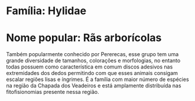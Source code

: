 ﻿# Família: Hylidae
# Nome popular: Rãs arborícolas


Também popularmente conhecido por Pererecas, esse grupo tem uma grande diversidade de tamanhos, colorações e morfologias, no entanto todas possuem como característica em comum discos adesivos nas extremidades dos dedos permitindo com que esses animais consigam escalar regiões lisas e íngrimes. É a família com maior número de espécies na região da Chapada dos Veadeiros e está amplamente distribuída nas fitofisionomias presente nessa região.